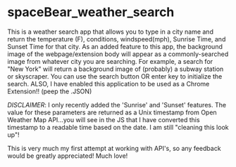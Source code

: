 # spaceBear_weather_search
This is a weather search app that allows you to type in a city name and return the temperature (F), conditions, windspeed(mph), Sunrise Time, and Sunset Time for that city.  As an added feature to this app, the background image of the webpage/extension body will appear as a commonly-searched image from whatever city you are searching.  For example, a search for "New York" will return a background image of (probably) a subway station or skyscraper.  You can use the search button OR enter key to initialize the search.  ALSO, I have enabled this application to be used as a Chrome Extension!! (peep the .JSON)  

*DISCLAIMER*: I only recently added the 'Sunrise' and 'Sunset' features.  The value for these parameters are returned as a Unix timestamp from Open Weather Map API...you will see in the JS that I have converted this timestamp to a readable time based on the date.  I am still "cleaning this look up"! 


This is very much my first attempt at working with API's, so any feedback would be greatly appreciated!  Much love!
